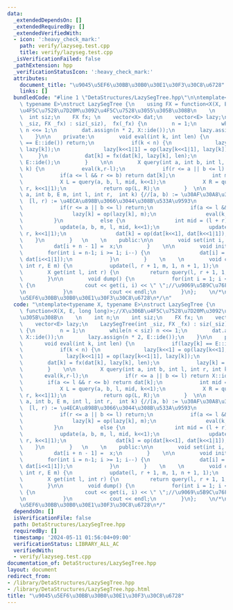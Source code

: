```yaml
---
data:
  _extendedDependsOn: []
  _extendedRequiredBy: []
  _extendedVerifiedWith:
  - icon: ':heavy_check_mark:'
    path: verify/lazyseg.test.cpp
    title: verify/lazyseg.test.cpp
  _isVerificationFailed: false
  _pathExtension: hpp
  _verificationStatusIcon: ':heavy_check_mark:'
  attributes:
    document_title: "\u9045\u5EF6\u30BB\u30B0\u30E1\u30F3\u30C8\u6728"
    links: []
  bundledCode: "#line 1 \"DetaStructures/LazySegTree.hpp\"\n\ntemplate<typename X,\
    \ typename E>\nstruct LazySegTree {\n    using FX = function<X(X, E, long long)>;//X\u306B\
    \u4F5C\u7528\u7D20M\u3092\u4F5C\u7528\u3055\u305B\u308B\n    \n    int n;\n  \
    \  int siz;\n    FX fx; \n    vector<X> dat;\n    vector<E> lazy;\n    LazySegTree(int\
    \ _siz, FX _fx) : siz(_siz),  fx(_fx) {\n        n = 1;\n        while(n < siz)\
    \ n <<= 1;\n        dat.assign(n * 2, X::ide());\n        lazy.assign(n * 2, E::ide());\n\
    \    }\n\n    private:\n        void eval(int k, int len) {\n            if(lazy[k]\
    \ == E::ide()) return;\n            if(k < n) {\n              lazy[k<<1] = op(lazy[k<<1],\
    \ lazy[k]);\n              lazy[k<<1|1] = op(lazy[k<<1|1], lazy[k]);\n       \
    \     }\n            dat[k] = fx(dat[k], lazy[k], len);\n            lazy[k] =\
    \ E::ide();\n        }    \n\n        X query(int a, int b, int l, int r, int\
    \ k) {\n            eval(k,r-l);\n            if(r <= a || b <= l) return X::ide();\n\
    \            if(a <= l && r <= b) return dat[k];\n            int mid = (l + r)>>1;\n\
    \            X L = query(a, b, l, mid, k<<1);\n            X R = query(a, b, mid,\
    \ r, k<<1|1);\n            return op(L, R);\n        }  \n\n        void update(int\
    \ a, int b, E m, int l, int r,  int k) {//[a, b) := \u30AF\u30A8\u30EA\u533A\u9593\
    \  [l, r) := \u4ECA\u898B\u3066\u3044\u308B\u533A\u9593\n            eval(k, r-l);\n\
    \            if(r <= a || b <= l) return;\n            if(a <= l && r <= b) {\n\
    \                lazy[k] = op(lazy[k], m);\n                eval(k, r-l);\n  \
    \          }\n            else {\n                int mid = (l + r)>>1;\n    \
    \            update(a, b, m, l, mid, k<<1);\n                update(a, b, m, mid,\
    \ r, k<<1|1);\n                dat[k] = op(dat[k<<1], dat[k<<1|1]);\n        \
    \    }\n        }   \n    \n    public:\n\n        void set(int i, X x) {\n  \
    \          dat[i + n - 1] =  x;\n        }    \n\n        void init() {\n    \
    \        for(int i = n-1; i >= 1; i--) {\n                dat[i] = op(dat[i<<1],\
    \ dat[i<<1|1]);\n            }\n        }    \n    \n        void change(int l,\
    \ int r, E m) {\n            update(l, r + 1, m, 1, n + 1, 1);\n        }\n\n\
    \        X get(int l, int r) {\n          return query(l, r + 1, 1, n + 1, 1);\n\
    \        }\n\n        void dump() {\n            for(int i = 1; i <= siz; i++)\
    \ {\n                cout << get(i, i) << \" \";//\u9069\u5B9C\u76F4\u3059\u3002\
    \n            }\n            cout << endl;\n        }\n};    \n/*\n@brief \u9045\
    \u5EF6\u30BB\u30B0\u30E1\u30F3\u30C8\u6728\n*/\n"
  code: "\ntemplate<typename X, typename E>\nstruct LazySegTree {\n    using FX =\
    \ function<X(X, E, long long)>;//X\u306B\u4F5C\u7528\u7D20M\u3092\u4F5C\u7528\u3055\
    \u305B\u308B\n    \n    int n;\n    int siz;\n    FX fx; \n    vector<X> dat;\n\
    \    vector<E> lazy;\n    LazySegTree(int _siz, FX _fx) : siz(_siz),  fx(_fx)\
    \ {\n        n = 1;\n        while(n < siz) n <<= 1;\n        dat.assign(n * 2,\
    \ X::ide());\n        lazy.assign(n * 2, E::ide());\n    }\n\n    private:\n \
    \       void eval(int k, int len) {\n            if(lazy[k] == E::ide()) return;\n\
    \            if(k < n) {\n              lazy[k<<1] = op(lazy[k<<1], lazy[k]);\n\
    \              lazy[k<<1|1] = op(lazy[k<<1|1], lazy[k]);\n            }\n    \
    \        dat[k] = fx(dat[k], lazy[k], len);\n            lazy[k] = E::ide();\n\
    \        }    \n\n        X query(int a, int b, int l, int r, int k) {\n     \
    \       eval(k,r-l);\n            if(r <= a || b <= l) return X::ide();\n    \
    \        if(a <= l && r <= b) return dat[k];\n            int mid = (l + r)>>1;\n\
    \            X L = query(a, b, l, mid, k<<1);\n            X R = query(a, b, mid,\
    \ r, k<<1|1);\n            return op(L, R);\n        }  \n\n        void update(int\
    \ a, int b, E m, int l, int r,  int k) {//[a, b) := \u30AF\u30A8\u30EA\u533A\u9593\
    \  [l, r) := \u4ECA\u898B\u3066\u3044\u308B\u533A\u9593\n            eval(k, r-l);\n\
    \            if(r <= a || b <= l) return;\n            if(a <= l && r <= b) {\n\
    \                lazy[k] = op(lazy[k], m);\n                eval(k, r-l);\n  \
    \          }\n            else {\n                int mid = (l + r)>>1;\n    \
    \            update(a, b, m, l, mid, k<<1);\n                update(a, b, m, mid,\
    \ r, k<<1|1);\n                dat[k] = op(dat[k<<1], dat[k<<1|1]);\n        \
    \    }\n        }   \n    \n    public:\n\n        void set(int i, X x) {\n  \
    \          dat[i + n - 1] =  x;\n        }    \n\n        void init() {\n    \
    \        for(int i = n-1; i >= 1; i--) {\n                dat[i] = op(dat[i<<1],\
    \ dat[i<<1|1]);\n            }\n        }    \n    \n        void change(int l,\
    \ int r, E m) {\n            update(l, r + 1, m, 1, n + 1, 1);\n        }\n\n\
    \        X get(int l, int r) {\n          return query(l, r + 1, 1, n + 1, 1);\n\
    \        }\n\n        void dump() {\n            for(int i = 1; i <= siz; i++)\
    \ {\n                cout << get(i, i) << \" \";//\u9069\u5B9C\u76F4\u3059\u3002\
    \n            }\n            cout << endl;\n        }\n};    \n/*\n@brief \u9045\
    \u5EF6\u30BB\u30B0\u30E1\u30F3\u30C8\u6728\n*/"
  dependsOn: []
  isVerificationFile: false
  path: DetaStructures/LazySegTree.hpp
  requiredBy: []
  timestamp: '2024-05-11 01:56:04+09:00'
  verificationStatus: LIBRARY_ALL_AC
  verifiedWith:
  - verify/lazyseg.test.cpp
documentation_of: DetaStructures/LazySegTree.hpp
layout: document
redirect_from:
- /library/DetaStructures/LazySegTree.hpp
- /library/DetaStructures/LazySegTree.hpp.html
title: "\u9045\u5EF6\u30BB\u30B0\u30E1\u30F3\u30C8\u6728"
---
```


